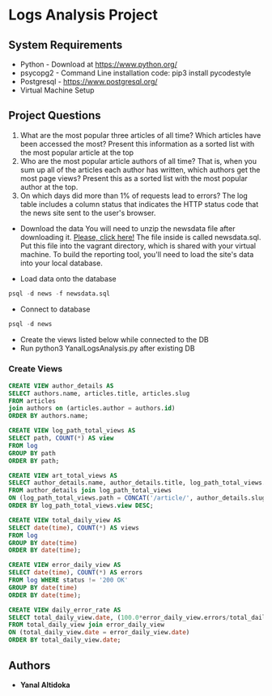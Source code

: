 # Logs Analysis Project

## System Requirements
* Python - Download at https://www.python.org/
* psycopg2 - Command Line installation code: pip3 install pycodestyle
* Postgresql - https://www.postgresql.org/
* Virtual Machine Setup

## Project Questions
1. What are the most popular three articles of all time?
  Which articles have been accessed the most?
  Present this information as a sorted list with the most popular article at the top
2. Who are the most popular article authors of all time?
  That is, when you sum up all of the articles each author has written, which authors get the most page views?
  Present this as a sorted list with the most popular author at the top.
3. On which days did more than 1% of requests lead to errors?
  The log table includes a column status that indicates the HTTP status code that the news site sent to the user's browser.


* Download the data
You will need to unzip the newsdata file after downloading it.  [Please, click here!](https://d17h27t6h515a5.cloudfront.net/topher/2016/August/57b5f748_newsdata/newsdata.zip) The file inside is called newsdata.sql. Put this file into the vagrant directory, which is shared with your virtual machine.  To build the reporting tool, you'll need to load the site's data into your local database.

* Load data onto the database
```sql
psql -d news -f newsdata.sql
```
* Connect to database
```sql
psql -d news
```
* Create the views listed below while connected to the DB
* Run python3 YanalLogsAnalysis.py after existing DB

### Create Views
```sql
CREATE VIEW author_details AS
SELECT authors.name, articles.title, articles.slug
FROM articles
join authors on (articles.author = authors.id)
ORDER BY authors.name;
```

```sql
CREATE VIEW log_path_total_views AS
SELECT path, COUNT(*) AS view
FROM log
GROUP BY path
ORDER BY path;
```

```sql
CREATE VIEW art_total_views AS
SELECT author_details.name, author_details.title, log_path_total_views.view
FROM author_details join log_path_total_views
ON (log_path_total_views.path = CONCAT('/article/', author_details.slug)
ORDER BY log_path_total_views.view DESC;
```

```sql
CREATE VIEW total_daily_view AS
SELECT date(time), COUNT(*) AS views
FROM log
GROUP BY date(time)
ORDER BY date(time);
```

```sql
CREATE VIEW error_daily_view AS
SELECT date(time), COUNT(*) AS errors
FROM log WHERE status != '200 OK'
GROUP BY date(time)
ORDER BY date(time);
```

```sql
CREATE VIEW daily_error_rate AS
SELECT total_daily_view.date, (100.0*error_daily_view.errors/total_daily_view.views) AS percentage
FROM total_daily_view join error_daily_view
ON (total_daily_view.date = error_daily_view.date)
ORDER BY total_daily_view.date;
```
## Authors

* **Yanal Altidoka**
